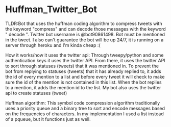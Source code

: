 # Huffman_Twitter_Bot
TLDR:Bot that uses the huffman coding algorithm to compress tweets with the keyword "compress" and can decode those messages with the keyword " decode ". Twitter bot username is @bot90861498. Bot must be mentioned in the tweet. I also can't guarantee the bot will be up 24/7, it is running on a server through heroku and I'm kinda cheap :(

How it works/how it uses the twitter api: Through tweepy/python and some authentication keys it uses the twitter API. From there, it uses the twitter API to sort through statuses (tweets) that it was mentioned in. To prevent the bot from replying to statuses (tweets) that it has already replied to, it adds the id of every mention to a list and before every tweet it will check to make sure the id of the mention is not contained in this list. When the bot replies to a mention, it adds the mention id to the list. My bot also uses the twitter api to create statuses (tweet)

Huffman algorithm: This symbol code compression algorithm traditionally uses a priority queue and a binary tree to sort and encode messages based on the frequencies of characters. In my implementation I used a list instead of a pqueue, but it functions just as well. 





